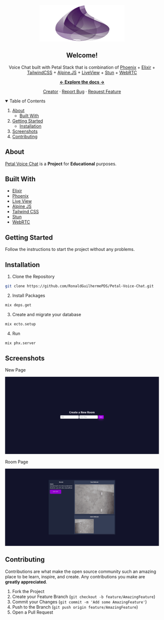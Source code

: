 <p align="center">

<a href="https://github.com/RonaldGuilhermePDS/Petal-Voice-Chat">

<p align="center">
<img src="./.GitHub/Elixir_Logo.png" alt="Elixir-Logo" width="280" height="120">
</p>
</a>

<h2 align="center">Welcome!</h2>

<p align="center">
Voice Chat built with Petal Stack that is combination of <a href="https://phoenixframework.org">Phoenix</a> + <a href="https://elixir-lang.org">Elixir</a> + <a href="https://tailwindcss.com">TailwindCSS</a> + <a href="https://alpinejs.dev">Alpine.JS</a> + <a href="https://hexdocs.pm/phoenix_live_view/Phoenix.LiveView.html">LiveView</a> + <a href="https://hexdocs.pm/stun">Stun</a> + <a href="https://webrtc.org">WebRTC</a>
</p>

<p align="center"><a href="https://github.com/RonaldGuilhermePDS/Petal-Voice-Chat/find/master"><strong><- Explore the docs -></strong></a></p>

<p align="center">
<a href="https://github.com/RonaldGuilhermePDS">Creator</a>
·
<a href="https://github.com/RonaldGuilhermePDS/Petal-Voice-Chat/issues">Report Bug</a>
·
<a href="https://github.com/RonaldGuilhermePDS/Petal-Voice-Chat/pulls">Request Feature</a>
</p>

<details open="open">
<summary>Table of Contents</summary>
<ol>
<li>
<a href="#about">About</a>
<ul>
<li><a href="#built-with">Built With</a></li>
</ul>
</li>
<li>
<a href="#getting-started">Getting Started</a>
<ul>
<li><a href="#installation">Installation</a></li>
</ul>
</li>
<li><a href="#screenshots">Screenshots</a></li>
<li><a href="#contributing">Contributing</a></li>
</ol>
</details>

## About

<a href="https://github.com/RonaldGuilhermePDS/Petal-Voice-Chat">Petal Voice Chat</a> is a **Project** for **Educational** purposes.

## Built With

* [Elixir](https://elixir-lang.org)
* [Phoenix](https://phoenixframework.org)
* [Live View](https://hexdocs.pm/phoenix_live_view/Phoenix.LiveView.html)
* [Alpine JS](https://alpinejs.dev)
* [Tailwind CSS](https://tailwindcss.com)
* [Stun](https://hexdocs.pm/stun)
* [WebRTC](https://webrtc.org)

## Getting Started

Follow the instructions to start the project without any problems.

## Installation

1. Clone the Repository
```sh
git clone https://github.com/RonaldGuilhermePDS/Petal-Voice-Chat.git
```
2. Install Packages
```sh
mix deps.get
```
3. Create and migrate your database
```sh
mix ecto.setup
```
4. Run
```sh
mix phx.server
```

## Screenshots

New Page

<img src="./.GitHub/New.png" />

Room Page

<img src="./.GitHub/Room.png" />


## Contributing

Contributions are what make the open source community such an amazing place to be learn, inspire, and create. Any contributions you make are **greatly appreciated**.

1. Fork the Project
2. Create your Feature Branch (`git checkout -b feature/AmazingFeature`)
3. Commit your Changes (`git commit -m 'Add some AmazingFeature'`)
4. Push to the Branch (`git push origin feature/AmazingFeature`)
5. Open a Pull Request
